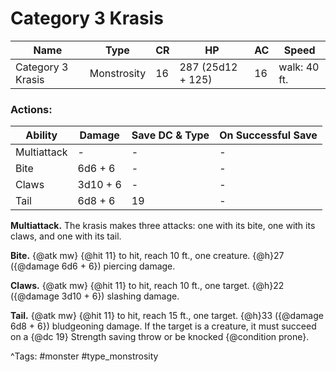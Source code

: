 # Category 3 Krasis

| Name | Type | CR | HP | AC | Speed |
|------|------|----|----|----|-------|
| Category 3 Krasis | Monstrosity | 16 | 287 (25d12 + 125) | 16 | walk: 40 ft. |

### Actions:

| Ability | Damage | Save DC & Type | On Successful Save |
|---------|--------|----------------|--------------------|
| Multiattack | - | - | - |
| Bite | 6d6 + 6 | - | - |
| Claws | 3d10 + 6 | - | - |
| Tail | 6d8 + 6 | 19 | - |


**Multiattack.** The krasis makes three attacks: one with its bite, one with its claws, and one with its tail.

**Bite.** {@atk mw} {@hit 11} to hit, reach 10 ft., one creature. {@h}27 ({@damage 6d6 + 6}) piercing damage.

**Claws.** {@atk mw} {@hit 11} to hit, reach 10 ft., one target. {@h}22 ({@damage 3d10 + 6}) slashing damage.

**Tail.** {@atk mw} {@hit 11} to hit, reach 15 ft., one target. {@h}33 ({@damage 6d8 + 6}) bludgeoning damage. If the target is a creature, it must succeed on a {@dc 19} Strength saving throw or be knocked {@condition prone}.

^Tags: #monster #type_monstrosity
